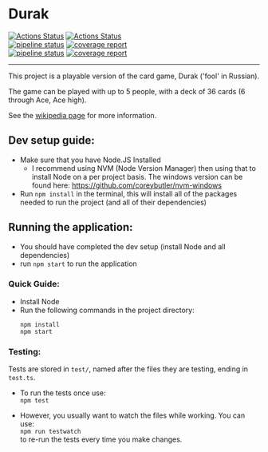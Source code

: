 # Durak

[![Actions Status](https://github.com/KaiSforza/durak/workflows/Node.js%20CI/badge.svg)](https://github.com/KaiSforza/durak/actions?query=workflow%3A"Node.js+CI")
[![Actions Status](https://github.com/KaiSforza/durak/workflows/CodeQL/badge.svg)](https://github.com/KaiSforza/durak/actions?query=workflow%3ACodeQL)  
[![pipeline status](https://gitlab.kaictl.me/kaictl/durak/badges/master/pipeline.svg)](https://gitlab.kaictl.me/kaictl/durak/-/commits/master)
[![coverage report](https://gitlab.kaictl.me/kaictl/durak/badges/master/coverage.svg)](https://gitlab.kaictl.me/kaictl/durak/-/commits/master)  
[![pipeline status](https://gitlab.com/KaiSforza/durak/badges/master/pipeline.svg)](https://gitlab.com/KaiSforza/durak/-/commits/master)
[![coverage report](https://gitlab.com/KaiSforza/durak/badges/master/coverage.svg)](https://gitlab.com/KaiSforza/durak/-/commits/master)  

---

This project is a playable version of the card game, Durak ('fool' in Russian).

The game can be played with up to 5 people, with a deck of 36 cards (6 through Ace, Ace high).

See the [wikipedia page](https://en.wikipedia.org/wiki/Durak) for more information.

## Dev setup guide:
 - Make sure that you have Node.JS Installed
    - I recommend using NVM (Node Version Manager) then using that to install Node on a per project basis. The windows version can be found here: https://github.com/coreybutler/nvm-windows
 - Run `npm install` in the terminal, this will install all of the packages needed to run the project (and all of their dependencies)

## Running the application:
 - You should have completed the dev setup (install Node and all dependencies)
 - run `npm start` to run the application

### Quick Guide:
  - Install Node
  - Run the following commands in the project directory:
    ```
    npm install
    npm start
    ```

### Testing:
Tests are stored in `test/`, named after the files they are testing, ending in `test.ts`.
  - To run the tests once use:  
    `npm test`

  - However, you usually want to watch the files while working. You can use:  
    `npm run testwatch`  
    to re-run the tests every time you make changes.